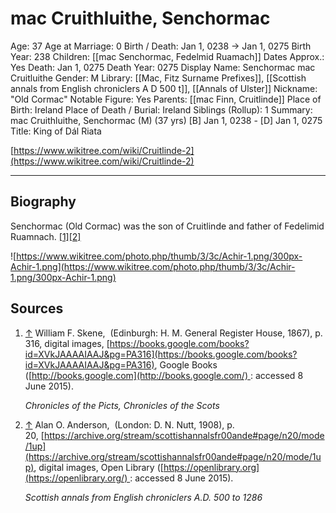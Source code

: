 # mac Cruithluithe, Senchormac

Age: 37
Age at Marriage: 0
Birth / Death: Jan 1, 0238 → Jan 1, 0275
Birth Year: 238
Children: [[mac Senchormac, Fedelmid Ruamach]]
Dates Approx.: Yes
Death: Jan 1, 0275
Death Year: 0275
Display Name: Senchormac mac Cruitluithe
Gender: M
Library: [[Mac, Fitz Surname Prefixes]], [[Scottish annals from English chroniclers A D 500 t]], [[Annals of Ulster]]
Nickname: "Old Cormac"
Notable Figure: Yes
Parents: [[mac Finn, Cruitlinde]]
Place of Birth: Ireland
Place of Death / Burial: Ireland
Siblings (Rollup): 1
Summary: mac Cruithluithe, Senchormac (M) (37 yrs)
[B] Jan 1, 0238 - [D] Jan 1, 0275
Title: King of Dál Riata

[https://www.wikitree.com/wiki/Cruitlinde-2](https://www.wikitree.com/wiki/Cruitlinde-2)

---

## Biography

Senchormac (Old Cormac) was the son of Cruitlinde and father of Fedelimid Ruamnach. [[1]](https://www.wikitree.com/wiki/Cruitlinde-2#_note-Skene2)[[2]](https://www.wikitree.com/wiki/Cruitlinde-2#_note-Anderson)

![https://www.wikitree.com/photo.php/thumb/3/3c/Achir-1.png/300px-Achir-1.png](https://www.wikitree.com/photo.php/thumb/3/3c/Achir-1.png/300px-Achir-1.png)

## Sources

1. [↑](https://www.wikitree.com/wiki/Cruitlinde-2#_ref-Skene2_0) William F. Skene,  (Edinburgh: H. M. General Register House, 1867), p. 316, digital images, [https://books.google.com/books?id=XVkJAAAAIAAJ&pg=PA316](https://books.google.com/books?id=XVkJAAAAIAAJ&pg=PA316), Google Books ([http://books.google.com](http://books.google.com/) : accessed 8 June 2015).

    *Chronicles of the Picts, Chronicles of the Scots*

2. [↑](https://www.wikitree.com/wiki/Cruitlinde-2#_ref-Anderson_0) Alan O. Anderson,  (London: D. N. Nutt, 1908), p. 20, [https://archive.org/stream/scottishannalsfr00ande#page/n20/mode/1up](https://archive.org/stream/scottishannalsfr00ande#page/n20/mode/1up), digital images, Open Library ([https://openlibrary.org](https://openlibrary.org/) : accessed 8 June 2015).

    *Scottish annals from English chroniclers A.D. 500 to 1286*